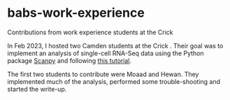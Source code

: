 # babs-work-experience
Contributions from work experience students at the Crick

In Feb 2023, I hosted two Camden students at the Crick . Their goal was to implement an analysis of single-cell RNA-Seq data using the Python package [Scanpy](https://github.com/scverse/scanpy) and following [this tutorial](https://scanpy-tutorials.readthedocs.io/en/latest/pbmc3k.html).

The first two students to contribute were Moaad and Hewan. They implemented much of the analysis, performed some trouble-shooting and started the write-up.


